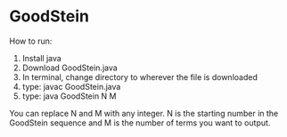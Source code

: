 # GoodStein

How to run:

1. Install java
2. Download GoodStein.java
3. In terminal, change directory to wherever the file is downloaded
4. type: javac GoodStein.java
5. type: java GoodStein N M

You can replace N and M with any integer. N is the starting number in the GoodStein sequence and M is the number of terms you want to output.

